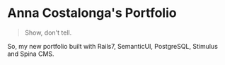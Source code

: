 # Anna Costalonga's Portfolio

> Show, don't tell.

So, my new portfolio built with Rails7, SemanticUI, PostgreSQL, Stimulus and Spina CMS.
